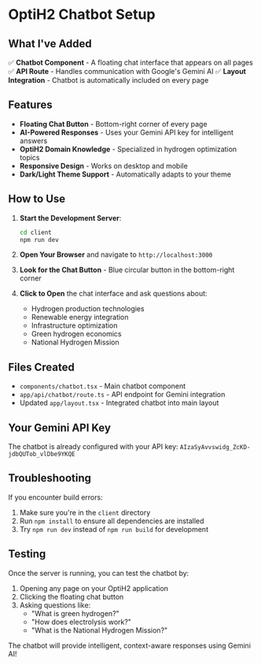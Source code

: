 # OptiH2 Chatbot Setup

## What I've Added

✅ **Chatbot Component** - A floating chat interface that appears on all pages
✅ **API Route** - Handles communication with Google's Gemini AI
✅ **Layout Integration** - Chatbot is automatically included on every page

## Features

- **Floating Chat Button** - Bottom-right corner of every page
- **AI-Powered Responses** - Uses your Gemini API key for intelligent answers
- **OptiH2 Domain Knowledge** - Specialized in hydrogen optimization topics
- **Responsive Design** - Works on desktop and mobile
- **Dark/Light Theme Support** - Automatically adapts to your theme

## How to Use

1. **Start the Development Server**:
   ```bash
   cd client
   npm run dev
   ```

2. **Open Your Browser** and navigate to `http://localhost:3000`

3. **Look for the Chat Button** - Blue circular button in the bottom-right corner

4. **Click to Open** the chat interface and ask questions about:
   - Hydrogen production technologies
   - Renewable energy integration
   - Infrastructure optimization
   - Green hydrogen economics
   - National Hydrogen Mission

## Files Created

- `components/chatbot.tsx` - Main chatbot component
- `app/api/chatbot/route.ts` - API endpoint for Gemini integration
- Updated `app/layout.tsx` - Integrated chatbot into main layout

## Your Gemini API Key

The chatbot is already configured with your API key:
`AIzaSyAvvswidg_ZcKD-jdbQUTob_vlDbe9YKQE`

## Troubleshooting

If you encounter build errors:
1. Make sure you're in the `client` directory
2. Run `npm install` to ensure all dependencies are installed
3. Try `npm run dev` instead of `npm run build` for development

## Testing

Once the server is running, you can test the chatbot by:
1. Opening any page on your OptiH2 application
2. Clicking the floating chat button
3. Asking questions like:
   - "What is green hydrogen?"
   - "How does electrolysis work?"
   - "What is the National Hydrogen Mission?"

The chatbot will provide intelligent, context-aware responses using Gemini AI!
